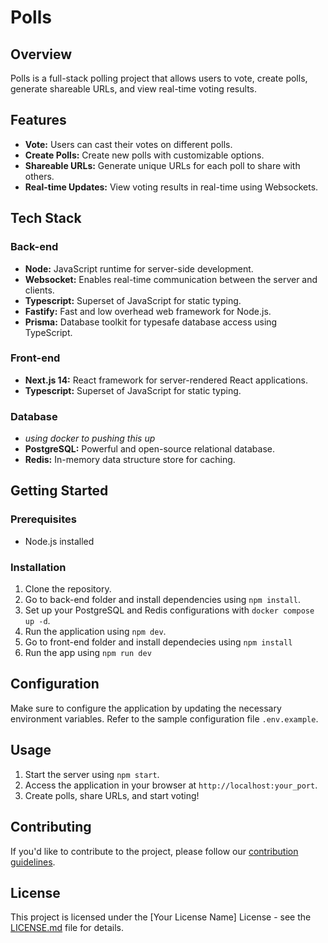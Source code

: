 # Polls

## Overview

Polls is a full-stack polling project that allows users to vote, create polls, generate shareable URLs, and view real-time voting results.

## Features

- **Vote:** Users can cast their votes on different polls.
- **Create Polls:** Create new polls with customizable options.
- **Shareable URLs:** Generate unique URLs for each poll to share with others.
- **Real-time Updates:** View voting results in real-time using Websockets.

## Tech Stack

### Back-end

- **Node:** JavaScript runtime for server-side development.
- **Websocket:** Enables real-time communication between the server and clients.
- **Typescript:** Superset of JavaScript for static typing.
- **Fastify:** Fast and low overhead web framework for Node.js.
- **Prisma:** Database toolkit for typesafe database access using TypeScript.

### Front-end

- **Next.js 14:** React framework for server-rendered React applications.
- **Typescript:** Superset of JavaScript for static typing.

### Database

- *using docker to pushing this up*
- **PostgreSQL:** Powerful and open-source relational database.
- **Redis:** In-memory data structure store for caching.

## Getting Started

### Prerequisites

- Node.js installed

### Installation

1. Clone the repository.
2. Go to back-end folder and install dependencies using `npm install`.
3. Set up your PostgreSQL and Redis configurations with `docker compose up -d`.
4. Run the application using `npm dev`.
5. Go to front-end folder and install dependecies using `npm install`
6. Run the app using `npm run dev` 

## Configuration

Make sure to configure the application by updating the necessary environment variables. Refer to the sample configuration file `.env.example`.

## Usage

1. Start the server using `npm start`.
2. Access the application in your browser at `http://localhost:your_port`.
3. Create polls, share URLs, and start voting!

## Contributing

If you'd like to contribute to the project, please follow our [contribution guidelines](CONTRIBUTING.md).

## License

This project is licensed under the [Your License Name] License - see the [LICENSE.md](LICENSE.md) file for details.
